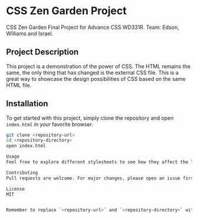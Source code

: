 # CSS Zen Garden Project
CSS Zen Garden Final Project for Advance CSS WD331R. Team: Edson, Williams and Israel.

## Project Description

This project is a demonstration of the power of CSS. The HTML remains the same, the only thing that has changed is the external CSS file. This is a great way to showcase the design possibilities of CSS based on the same HTML file.

## Installation

To get started with this project, simply clone the repository and open `index.html` in your favorite browser.

```bash
git clone <repository-url>
cd <repository-directory>
open index.html

Usage
Feel free to explore different stylesheets to see how they affect the layout and overall look of the webpage.

Contributing
Pull requests are welcome. For major changes, please open an issue first to discuss what you would like to change.

License
MIT


Remember to replace `<repository-url>` and `<repository-directory>` with your actual repository's URL and directory name. This README provides a brief introduction to your project, explains how to install and use it, invites others to contribute, and includes a license notice.
